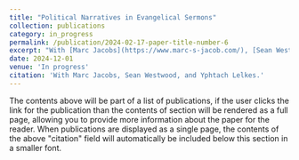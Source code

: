 ```yaml
---
title: "Political Narratives in Evangelical Sermons"
collection: publications
category: in_progress
permalink: /publication/2024-02-17-paper-title-number-6
excerpt: "With [Marc Jacobs](https://www.marc-s-jacob.com/), [Sean Westwood](https://polarizationresearchlab.org/sean-j-westwood/), and [Yphtach Lelkes](https://www.ylelkes.com/). Commentators have regularly noted the increasing involvement of evangelical movements in American politics. Despite this consensus, there is limited understanding of how evangelical leaders engage with politics within their congregations and potentially shape their congregants' political views. To examine the prevalence and content of political speech in evangelical communities, we construct a dataset of approximately 50,000 sermon recordings around the 2022 midterm elections. We employ large language models (LLMs) to identify policy discussion and vote instructions in transcribed sermons. Our findings reveal that political references in evangelical sermons are frequent, especially around elections. By contrast, direct endorsements of political candidates remain rare, suggesting a maintained division between church and state, with political discourse in evangelical churches focusing on social issues rather than specific candidates."
date: 2024-12-01
venue: 'In progress'
citation: 'With Marc Jacobs, Sean Westwood, and Yphtach Lelkes.'
---
```


The contents above will be part of a list of publications, if the user clicks the link for the publication than the contents of section will be rendered as a full page, allowing you to provide more information about the paper for the reader. When publications are displayed as a single page, the contents of the above "citation" field will automatically be included below this section in a smaller font.
